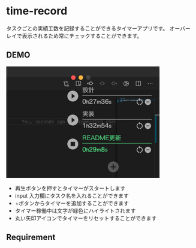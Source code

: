 # time-record

タスクごとの実績工数を記録することができるタイマーアプリです。
オーバーレイで表示されるため常にチェックすることができます。

## DEMO

![Time Recorder のデモ画像](./time-recorder/renderer/public/time-recorder_demo.png)

- 再生ボタンを押すとタイマーがスタートします
- input 入力欄にタスク名を入れることができます
- +ボタンからタイマーを追加することができます
- タイマー稼働中は文字が緑色にハイライトされます
- 丸い矢印アイコンでタイマーをリセットすることができます

## Requirement
